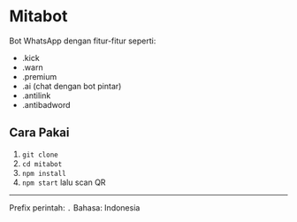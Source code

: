 # Mitabot

Bot WhatsApp dengan fitur-fitur seperti:
- .kick
- .warn
- .premium
- .ai (chat dengan bot pintar)
- .antilink
- .antibadword

## Cara Pakai
1. `git clone`
2. `cd mitabot`
3. `npm install`
4. `npm start` lalu scan QR

---

Prefix perintah: `.`
Bahasa: Indonesia

